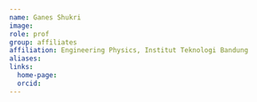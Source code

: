 ```yaml
---
name: Ganes Shukri
image: 
role: prof
group: affiliates
affiliation: Engineering Physics, Institut Teknologi Bandung
aliases:
links:
  home-page: 
  orcid:
---
```


